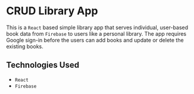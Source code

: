<!-- @format -->

# CRUD Library App

This is a `React` based simple library app that serves individual, user-based book data from `Firebase` to users like a personal library.
The app requires Google sign-in before the users can add books and update or delete the existing books.

## Technologies Used

- `React`
- `Firebase`
